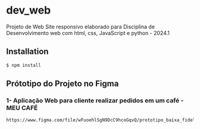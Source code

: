# dev_web
Projeto de Web Site responsivo elaborado para Disciplina de Desenvolvimento web com html, css, JavaScript e python - 2024.1


## Installation

```bash
$ npm install
```

## Prótotipo do Projeto no Figma

### 1- Aplicação Web para cliente realizar pedidos em um café - MEU CAFÉ
```bash
https://www.figma.com/file/wFuoehlSgN9DcC9hcoGqvQ/prototipo_baixa_fidelidade_Meu-Cafe?type=whiteboard&t=5MzYNfVIaKAinT07-6
```